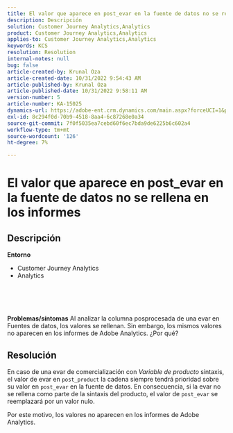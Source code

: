 ```yaml
---
title: El valor que aparece en post_evar en la fuente de datos no se rellena en los informes
description: Descripción
solution: Customer Journey Analytics,Analytics
product: Customer Journey Analytics,Analytics
applies-to: Customer Journey Analytics,Analytics
keywords: KCS
resolution: Resolution
internal-notes: null
bug: false
article-created-by: Krunal Oza
article-created-date: 10/31/2022 9:54:43 AM
article-published-by: Krunal Oza
article-published-date: 10/31/2022 9:58:11 AM
version-number: 5
article-number: KA-15025
dynamics-url: https://adobe-ent.crm.dynamics.com/main.aspx?forceUCI=1&pagetype=entityrecord&etn=knowledgearticle&id=ee127e05-0259-ed11-9561-6045bd0067ea
exl-id: 8c294f0d-70b9-4518-8aa4-6c87268e0a34
source-git-commit: 7f0f5035ea7cebd60f6ec7bda9de6225b6c602a4
workflow-type: tm+mt
source-wordcount: '126'
ht-degree: 7%

---
```


# El valor que aparece en post_evar en la fuente de datos no se rellena en los informes

## Descripción

<b>Entorno</b>
- Customer Journey Analytics
- Analytics

<br><br> <br><br><b>Problemas/síntomas</b>
Al analizar la columna posprocesada de una evar en Fuentes de datos, los valores se rellenan. Sin embargo, los mismos valores no aparecen en los informes de Adobe Analytics. ¿Por qué?






## Resolución


En caso de una evar de comercialización con *Variable de producto* sintaxis, el valor de evar en `post_product` la cadena siempre tendrá prioridad sobre su valor en `post_evar` en la fuente de datos. En consecuencia, si la evar no se rellena como parte de la sintaxis del producto, el valor de `post_evar` se reemplazará por un valor nulo.

Por este motivo, los valores no aparecen en los informes de Adobe Analytics.

